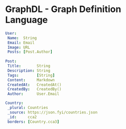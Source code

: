 # GraphDL - Graph Definition Language



```yaml
User:
 Name:  String
 Email: Email
 Image: URL
 Posts: [Post.Author]
 
Post:
 Title:       String
 Description: String
 Tags:        [String]
 Content:     Markdown
 CreatedAt:   CreatedAt()
 CreatedBy:   CreatedBy()
 Author:      User.Email
```


```yaml
Country:
 _plural: Countries
 _source: https://json.fyi/countries.json
 _id:     cca2
 borders: [Country.cca3]
```




